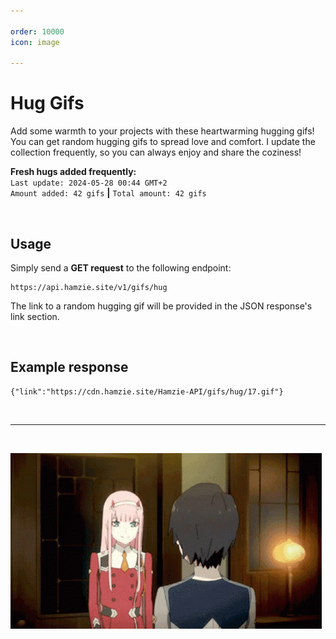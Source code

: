 ```yaml
---

order: 10000
icon: image

---
```


# Hug Gifs

Add some warmth to your projects with these heartwarming hugging gifs! You can get random hugging gifs to spread love and comfort. I update the collection frequently, so you can always enjoy and share the coziness!

**Fresh hugs added frequently:** <br>`Last update: 2024-05-28 00:44 GMT+2`<br>`Amount added: 42 gifs` **|** `Total amount: 42 gifs`

<br>

## Usage

Simply send a **GET request** to the following endpoint:

```
https://api.hamzie.site/v1/gifs/hug
```

The link to a random hugging gif will be provided in the JSON response's link section.

<br>

## Example response

```
{"link":"https://cdn.hamzie.site/Hamzie-API/gifs/hug/17.gif"}
```

<br>

---

<br>

![An example gif.](/static/hug.gif)